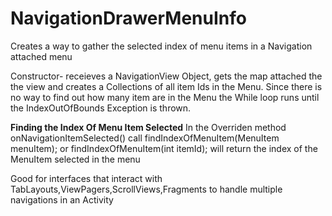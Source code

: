 # NavigationDrawerMenuInfo

Creates a way to gather the selected index of menu items in a Navigation attached menu

Constructor- receieves a NavigationView Object, gets the map attached the the view and creates a Collections<List> of all item Ids in the Menu. Since there is no way to find out how many item are in the Menu the While loop  runs until the IndexOutOfBounds Exception is thrown.

<b>Finding the Index Of Menu Item Selected</b>
In the Overriden method onNavigationItemSelected() call findIndexOfMenuItem(MenuItem menuItem); or findIndexOfMenuItem(int itemId);
will return the index of the MenuItem selected in the menu

Good for interfaces that interact with TabLayouts,ViewPagers,ScrollViews,Fragments to handle multiple navigations in an Activity
